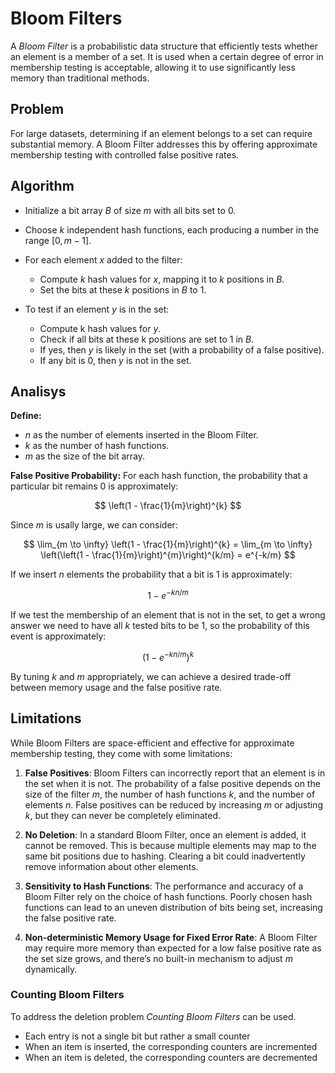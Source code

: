 # Bloom Filters
A *Bloom Filter* is a probabilistic data structure that efficiently tests whether an element is a member of a set. It is used when a certain degree of error in membership testing is acceptable, allowing it to use significantly less memory than traditional methods.

## Problem
For large datasets, determining if an element belongs to a set can require substantial memory. A Bloom Filter addresses this by offering approximate membership testing with controlled false positive rates.

## Algorithm
- Initialize a bit array $B$ of size $m$ with all bits set to $0$.
- Choose $k$ independent hash functions, each producing a number in the range $[0, m-1]$.
- For each element $x$ added to the filter:
    - Compute $k$ hash values for $x$, mapping it to $k$ positions in $B$.
    - Set the bits at these $k$ positions in $B$ to $1$.

- To test if an element $y$ is in the set:
    - Compute k hash values for $y$.
    - Check if all bits at these k positions are set to $1$ in $B$.
    - If yes, then $y$ is likely in the set (with a probability of a false positive).
    - If any bit is $0$, then $y$ is not in the set.

## Analisys
**Define:**
- $n$ as the number of elements inserted in the Bloom Filter.
- $k$ as the number of hash functions.
- $m$ as the size of the bit array.

**False Positive Probability:**
For each hash function, the probability that a particular bit remains $0$ is approximately:

$$
\left(1 - \frac{1}{m}\right)^{k}
$$

Since $m$ is usally large, we can consider:

$$
\lim_{m \to \infty} \left(1 - \frac{1}{m}\right)^{k} = \lim_{m \to \infty} \left(\left(1 - \frac{1}{m}\right)^{m}\right)^{k/m} = e^{-k/m}
$$

If we insert $n$ elements the probability that a bit is $1$ is approximately:

$$
1 - e^{-kn/m}
$$

If we test the membership of an element that is
not in the set, to get a wrong answer we need
to have all $k$ tested bits to be $1$, so the probability
of this event is approximately:

$$
\left(1 - e^{-kn/m}\right)^{k}
$$

By tuning $k$ and $m$ appropriately, we can achieve a desired trade-off between memory usage and the false positive rate.

## Limitations
While Bloom Filters are space-efficient and effective for approximate membership testing, they come with some limitations:

1. **False Positives**: Bloom Filters can incorrectly report that an element is in the set when it is not. The probability of a false positive depends on the size of the filter $m$, the number of hash functions $k$, and the number of elements $n$. False positives can be reduced by increasing $m$ or adjusting $k$, but they can never be completely eliminated.

2. **No Deletion**: In a standard Bloom Filter, once an element is added, it cannot be removed. This is because multiple elements may map to the same bit positions due to hashing. Clearing a bit could inadvertently remove information about other elements.

3. **Sensitivity to Hash Functions**: The performance and accuracy of a Bloom Filter rely on the choice of hash functions. Poorly chosen hash functions can lead to an uneven distribution of bits being set, increasing the false positive rate.

4. **Non-deterministic Memory Usage for Fixed Error Rate**: A Bloom Filter may require more memory than expected for a low false positive rate as the set size grows, and there’s no built-in mechanism to adjust $m$ dynamically.

### Counting Bloom Filters
To address the deletion problem *Counting Bloom Filters* can be used.

- Each entry is not a single bit but rather a small counter
- When an item is inserted, the corresponding
counters are incremented
- When an item is deleted, the corresponding
counters are decremented
